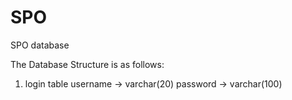 SPO
===

SPO database 

The Database Structure is as follows:

  1)  login table
        username -> varchar(20)
        password -> varchar(100)
